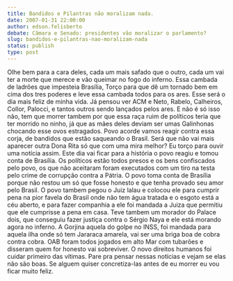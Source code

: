 ```yaml
---
title: Bandidos e Pilantras não moralizam nada.
date: 2007-01-31 22:00:00
author: edson.felisberto
debate: Câmara e Senado: presidentes vão moralizar o parlamento?
slug: bandidos-e-pilantras-nao-moralizam-nada
status: publish 
type: post
---
```


Olhe bem para a cara deles, cada um mais safado que o outro, cada um vai ter a morte que merece e vão queimar no fogo do inferno. Essa cambada de ladrões que impesteia Brasília, Torço para que dê um tornado bem em cima dos tres poderes e leve essa cambada todos para os ares. Esse será o dia mais feliz de minha vida. Já pensou ver ACM e Neto, Rabelo, Calheiros, Collor, Palocci, e tantos outros sendo lançados pelos ares. E não é só isso não, tem que morrer tambem por que essa raça ruim de políticos teria que ter morrido no ninho, já que as mães deles deviam ser umas Galinhonas chocando esse ovos estragados. Povo acorde vamos reagir contra essa corja, de bandidos que estão saqueando o Brasil. Será que não vai mais aparecer outra Dona Rita só que com uma mira melhor? Eu torço para ouvir uma notícia assim. Este dia vai ficar para a história o povo reagiu e tomou conta de Brasília. Os políticos estão todos presos e os bens confiscados pelo povo, os que não aceitaram foram executados com um tiro na testa pelo crime de corrupção contra a Pátria. O povo toma conta de Brasília porque não restou um só que fosse honesto e que tenha provado seu amor pelo Brasil. O povo tambem pegou o Juiz lalau e colocou ele para cumprir pena na pior favela do Brasil onde não tem água tratada e o esgoto está a céu aberto, e para fazer companhia a ele foi mandada a Juiza que permitiu que ele cumprisse a pena em casa. Teve tambem um morador do Palace dois, que conseguiu fazer justiça contra o Sérgio Naya e ele está morando agora no inferno. A Gorjina aquela do golpe no INSS, foi mandada para aquela ilha onde só tem Jararaca amarela, vai ser uma briga boa de cobra contra cobra. OAB foram todos jogados em alto Mar com tubarões e disseram quem for honesto vai sobreviver. O novo direitos humanos foi cuidar primeiro das vítimas. Pare pra pensar nessas notícias e vejam se elas não são boas. Se alguem quiser concretiza-las antes de eu morrer eu vou ficar muito feliz.
